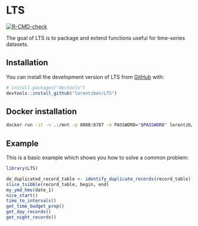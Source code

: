 
<!-- README.md is generated from README.Rmd. Please edit that file -->

# LTS

<!-- badges: start -->

[![R-CMD-check](https://github.com/lorentzben/LTS/actions/workflows/R-CMD-check.yaml/badge.svg)](https://github.com/lorentzben/LTS/actions/workflows/R-CMD-check.yaml)
<!-- badges: end -->

The goal of LTS is to package and extend functions useful for
time-series datasets.

## Installation

You can install the development version of LTS from
[GitHub](https://github.com/) with:

``` r
# install.packages("devtools")
devtools::install_github("lorentzben/LTS")
```

## Docker installation

``` bash
docker run -it -v .:/mnt -p 8888:8787 -e PASSWORD="$PASSWORD" lorentzb/rfid:2.0
```

## Example

This is a basic example which shows you how to solve a common problem:

``` r
library(LTS)

de_duplicated_record_table <- identify_duplicate_records(record_table)
slice_tsibble(record_table, begin, end)
my_ymd_hms(date_1)
nice_start()
time_to_intervals()
get_time_budget_prop()
get_day_records()
get_night_records()
```
